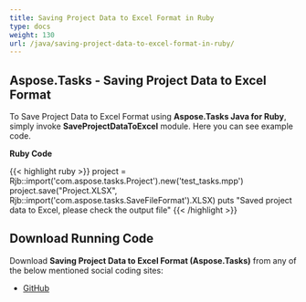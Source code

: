 ```yaml
---
title: Saving Project Data to Excel Format in Ruby
type: docs
weight: 130
url: /java/saving-project-data-to-excel-format-in-ruby/
---
```


## **Aspose.Tasks - Saving Project Data to Excel Format**
To Save Project Data to Excel Format using **Aspose.Tasks Java for Ruby**, simply invoke **SaveProjectDataToExcel** module. Here you can see example code.

**Ruby Code**

{{< highlight ruby >}}
project = Rjb::import('com.aspose.tasks.Project').new('test_tasks.mpp')
project.save("Project.XLSX", Rjb::import('com.aspose.tasks.SaveFileFormat').XLSX)
puts "Saved project data to Excel, please check the output file"
{{< /highlight >}}

## **Download Running Code**
Download **Saving Project Data to Excel Format (Aspose.Tasks)** from any of the below mentioned social coding sites:

- [GitHub](https://github.com/aspose-tasks/Aspose.Tasks-for-Java/blob/master/Plugins/Aspose_Tasks_Java_for_Ruby/lib/asposetasksjava/Projects/saveprojectdatatoexcel.rb)
